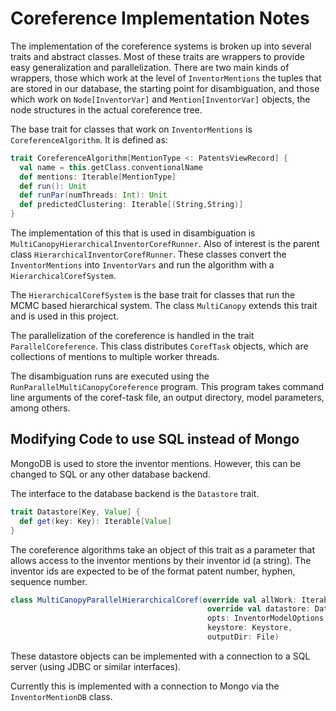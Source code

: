 # Coreference Implementation Notes #


The implementation of the coreference systems is broken up into several traits and abstract classes. Most of these traits are wrappers to provide easy generalization and parallelization. There are two main kinds of wrappers, those which work at the level of ```InventorMentions``` the tuples that are stored in our database, the starting point for disambiguation, and those which work on ```Node[InventorVar]``` and ```Mention[InventorVar]``` objects, the node structures in the actual coreference tree. 
 
 The base trait for classes that work on ```InventorMentions``` is ```CoreferenceAlgorithm```. It is defined as:
 
 ```Scala
 trait CoreferenceAlgorithm[MentionType <: PatentsViewRecord] {
   val name = this.getClass.conventionalName
   def mentions: Iterable[MentionType]
   def run(): Unit
   def runPar(numThreads: Int): Unit
   def predictedClustering: Iterable[(String,String)]
 }
 ```

The implementation of this that is used in disambiguation is ```MultiCanopyHierarchicalInventorCorefRunner```. Also of interest is the parent class ```HierarchicalInventorCorefRunner```. These classes convert the ```InventorMentions``` into ```InventorVars``` and run the algorithm with a ```HierarchicalCorefSystem```. 

The ```HierarchicalCorefSystem``` is the base trait for classes that run the MCMC based hierarchical system. The class ```MultiCanopy``` extends this trait and is used in this project. 


The parallelization of the coreference is handled in the trait ```ParallelCoreference```. This class distributes ```CorefTask``` objects, which are collections of mentions to multiple worker threads.
 
The disambiguation runs are executed using the ```RunParallelMultiCanopyCoreference``` program. This program takes command line arguments of the coref-task file, an output directory, model parameters, among others.



## Modifying Code to use SQL instead of Mongo ##

MongoDB is used to store the inventor mentions. However, this can be changed to SQL or any other database backend. 

The interface to the database backend is the ```Datastore``` trait.


```Scala
trait Datastore[Key, Value] {
  def get(key: Key): Iterable[Value]
}
```

The coreference algorithms take an object of this trait as a parameter that allows access to the inventor mentions by their inventor id (a string). The inventor ids are expected to be of the format patent number, hyphen, sequence number.

```Scala
class MultiCanopyParallelHierarchicalCoref(override val allWork: Iterable[CorefTask],
                                            override val datastore: Datastore[String, InventorMention],
                                            opts: InventorModelOptions,r
                                            keystore: Keystore,
                                            outputDir: File)
```

These datastore objects can be implemented with a connection to a SQL server (using JDBC or similar interfaces). 
 
Currently this is implemented with a connection to Mongo via the ```InventorMentionDB``` class.

